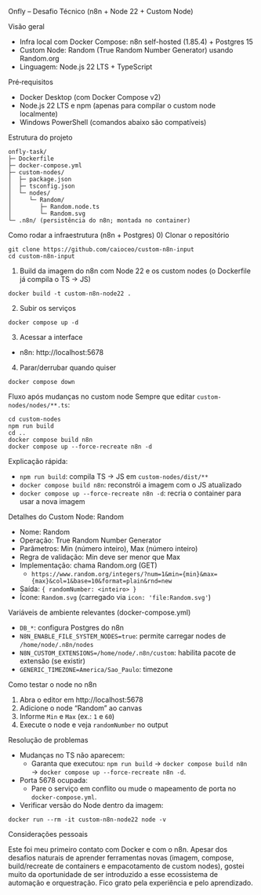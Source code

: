 Onfly – Desafio Técnico (n8n + Node 22 + Custom Node)

Visão geral
- Infra local com Docker Compose: n8n self-hosted (1.85.4) + Postgres 15
- Custom Node: Random (True Random Number Generator) usando Random.org
- Linguagem: Node.js 22 LTS + TypeScript

Pré‑requisitos
- Docker Desktop (com Docker Compose v2)
- Node.js 22 LTS e npm (apenas para compilar o custom node localmente)
- Windows PowerShell (comandos abaixo são compatíveis)

Estrutura do projeto
```
onfly-task/
├─ Dockerfile
├─ docker-compose.yml
├─ custom-nodes/
│  ├─ package.json
│  ├─ tsconfig.json
│  └─ nodes/
│     └─ Random/
│        ├─ Random.node.ts
│        └─ Random.svg
└─ .n8n/ (persistência do n8n; montada no container)
```

Como rodar a infraestrutura (n8n + Postgres)
0) Clonar o repositório
```
git clone https://github.com/caioceo/custom-n8n-input
cd custom-n8n-input
```
1) Build da imagem do n8n com Node 22 e os custom nodes (o Dockerfile já compila o TS → JS)
```
docker build -t custom-n8n-node22 .
```
2) Subir os serviços
``` 
docker compose up -d
```
3) Acessar a interface
- n8n: http://localhost:5678
4) Parar/derrubar quando quiser
```
docker compose down
```

Fluxo após mudanças no custom node
Sempre que editar `custom-nodes/nodes/**.ts`:
```
cd custom-nodes
npm run build
cd ..
docker compose build n8n
docker compose up --force-recreate n8n -d
```
Explicação rápida:
- `npm run build`: compila TS → JS em `custom-nodes/dist/**`
- `docker compose build n8n`: reconstrói a imagem com o JS atualizado
- `docker compose up --force-recreate n8n -d`: recria o container para usar a nova imagem

Detalhes do Custom Node: Random
- Nome: Random
- Operação: True Random Number Generator
- Parâmetros: Min (número inteiro), Max (número inteiro)
- Regra de validação: Min deve ser menor que Max
- Implementação: chama Random.org (GET)
	- `https://www.random.org/integers/?num=1&min={min}&max={max}&col=1&base=10&format=plain&rnd=new`
- Saída: `{ randomNumber: <inteiro> }`
- Ícone: `Random.svg` (carregado via `icon: 'file:Random.svg'`)

Variáveis de ambiente relevantes (docker-compose.yml)
- `DB_*`: configura Postgres do n8n
- `N8N_ENABLE_FILE_SYSTEM_NODES=true`: permite carregar nodes de `/home/node/.n8n/nodes`
- `N8N_CUSTOM_EXTENSIONS=/home/node/.n8n/custom`: habilita pacote de extensão (se existir)
- `GENERIC_TIMEZONE=America/Sao_Paulo`: timezone

Como testar o node no n8n
1) Abra o editor em http://localhost:5678
2) Adicione o node “Random” ao canvas
3) Informe `Min` e `Max` (ex.: `1` e `60`)
4) Execute o node e veja `randomNumber` no output

Resolução de problemas

- Mudanças no TS não aparecem:
	- Garanta que executou: `npm run build` → `docker compose build n8n` → `docker compose up --force-recreate n8n -d`.
- Porta 5678 ocupada:
	- Pare o serviço em conflito ou mude o mapeamento de porta no `docker-compose.yml`.
- Verificar versão do Node dentro da imagem:
```
docker run --rm -it custom-n8n-node22 node -v
```

Considerações pessoais

Este foi meu primeiro contato com Docker e com o n8n. Apesar dos desafios naturais de aprender ferramentas novas (imagem, compose, build/recreate de containers e empacotamento de custom nodes), gostei muito da oportunidade de ser introduzido a esse ecossistema de automação e orquestração. Fico grato pela experiência e pelo aprendizado.


